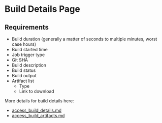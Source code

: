 # Build Details Page
## Requirements
* Build duration (generally a matter of seconds to multiple minutes, worst case hours)
* Build started time
* Job trigger type
* Git SHA
* Build description
* Build status
* Build output
* Artifact list
  * Type
  * Link to download

More details for build details here: 
* [access_build_details.md](https://github.com/fastlane/ci/blob/master/docs/use_cases/access_build_details.md)
* [access_build_artifacts.md](https://github.com/fastlane/ci/blob/master/docs/use_cases/access_build_artifacts.md)
